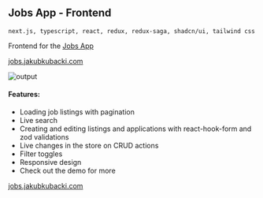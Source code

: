 ## Jobs App - Frontend

`next.js, typescript, react, redux, redux-saga, shadcn/ui, tailwind css`

Frontend for the [Jobs App](https://github.com/jkubacki/jobs-app)

[jobs.jakubkubacki.com](https://jobs.jakubkubacki.com)

![output](https://github.com/jkubacki/jobs/assets/1104186/67827e74-db84-472d-aef1-efa86d02052d)

#### Features:
* Loading job listings with pagination
* Live search
* Creating and editing listings and applications with react-hook-form and zod validations
* Live changes in the store on CRUD actions
* Filter toggles
* Responsive design
* Check out the demo for more

[jobs.jakubkubacki.com](https://jobs.jakubkubacki.com)
